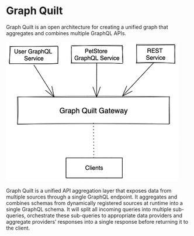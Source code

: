 # Graph Quilt 

Graph Quilt is an open architecture for creating a unified graph that aggregates and combines multiple 
GraphQL APIs.

![Graph Quilt Architecture](images/arch/basic.png)


Graph Quilt is a unified API aggregation layer that exposes data from multiple sources through a single
GraphQL endpoint. It aggregates and combines schemas from dynamically registered sources at runtime 
into a single GraphQL schema. It will split all incoming queries into multiple sub-queries, 
orchestrate these sub-queries to appropriate data providers and aggregate providers’ responses into a 
single response before returning it to the client.




